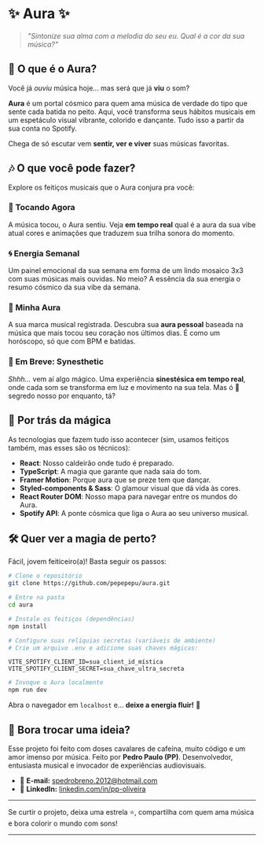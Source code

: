 # ✨ Aura ✨

> _"Sintonize sua alma com a melodia do seu eu. Qual é a cor da sua música?"_

## 🔮 O que é o Aura?

Você já _ouviu_ música hoje... mas será que já **viu** o som?

**Aura** é um portal cósmico para quem ama música de verdade do tipo que sente cada batida no peito. Aqui, você transforma seus hábitos musicais em um espetáculo visual vibrante, colorido e dançante. Tudo isso a partir da sua conta no Spotify.

Chega de só escutar vem **sentir, ver e viver** suas músicas favoritas.

## 🎶 O que você pode fazer?

Explore os feitiços musicais que o Aura conjura pra você:

### 🌈 Tocando Agora

A música tocou, o Aura sentiu. Veja **em tempo real** qual é a aura da sua vibe atual cores e animações que traduzem sua trilha sonora do momento.

### 🌀 Energia Semanal

Um painel emocional da sua semana em forma de um lindo mosaico 3x3 com suas músicas mais ouvidas. No meio? A essência da sua energia o resumo cósmico da sua vibe da semana.

### 💖 Minha Aura

A sua marca musical registrada. Descubra sua **aura pessoal** baseada na música que mais tocou seu coração nos últimos dias. É como um horóscopo, só que com BPM e batidas.

### 🤫 Em Breve: Synesthetic

_Shhh..._ vem aí algo mágico. Uma experiência **sinestésica em tempo real**, onde cada som se transforma em luz e movimento na sua tela. Mas ó 🤫 segredo nosso por enquanto, tá?

## 🚀 Por trás da mágica

As tecnologias que fazem tudo isso acontecer (sim, usamos feitiços também, mas esses são os técnicos):

- **React**: Nosso caldeirão onde tudo é preparado.
- **TypeScript**: A magia que garante que nada saia do tom.
- **Framer Motion**: Porque aura que se preze tem que dançar.
- **Styled-components & Sass**: O glamour visual que dá vida às cores.
- **React Router DOM**: Nosso mapa para navegar entre os mundos do Aura.
- **Spotify API**: A ponte cósmica que liga o Aura ao seu universo musical.

## 🛠️ Quer ver a magia de perto?

Fácil, jovem feiticeiro(a)! Basta seguir os passos:

```bash
# Clone o repositório
git clone https://github.com/pepepepu/aura.git

# Entre na pasta
cd aura

# Instale os feitiços (dependências)
npm install

# Configure suas relíquias secretas (variáveis de ambiente)
# Crie um arquivo .env e adicione suas chaves mágicas:
```

```env
VITE_SPOTIFY_CLIENT_ID=sua_client_id_mística
VITE_SPOTIFY_CLIENT_SECRET=sua_chave_ultra_secreta
```

```bash
# Invoque o Aura localmente
npm run dev
```

Abra o navegador em `localhost` e... **deixe a energia fluir!** 🌠

## 💌 Bora trocar uma ideia?

Esse projeto foi feito com doses cavalares de cafeína, muito código e um amor imenso por música.
Feito por **Pedro Paulo (PP)**. Desenvolvedor, entusiasta musical e invocador de experiências audiovisuais.

- 📧 **E-mail:** [spedrobreno.2012@hotmail.com](mailto:spedrobreno.2012@hotmail.com)
- 💼 **LinkedIn:** [linkedin.com/in/pp-oliveira](https://www.linkedin.com/in/pp-oliveira/)

---

Se curtir o projeto, deixa uma estrela ⭐, compartilha com quem ama música e bora colorir o mundo com sons!

---
